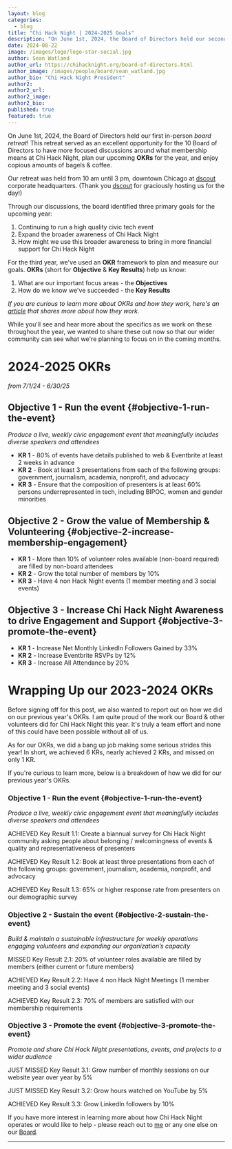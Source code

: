 ```yaml
---
layout: blog
categories: 
  - blog
title: "Chi Hack Night | 2024-2025 Goals"
description: "On June 1st, 2024, the Board of Directors held our second in-person board retreat! This retreat served as an excellent opportunity for the 10 Board of Directors to have more focused discussions around what membership means at Chi Hack Night, plan our upcoming OKRs for the year, and enjoy copious amounts of bagels & coffee."
date: 2024-08-22
image: /images/logo/logo-star-social.jpg
author: Sean Watland
author_url: https://chihacknight.org/board-of-directors.html
author_image: /images/people/board/sean_watland.jpg
author_bio: "Chi Hack Night President"
author2: 
author2_url: 
author2_image: 
author2_bio: 
published: true
featured: true
---
```


On June 1st, 2024, the Board of Directors held our first in-person *board retreat*! This retreat served as an excellent opportunity for the 10 Board of Directors to have more focused discussions around what membership means at Chi Hack Night, plan our upcoming **OKRs** for the year, and enjoy copious amounts of bagels & coffee. 

Our retreat was held from 10 am until 3 pm, downtown Chicago at [dscout](www.dscout.com) corporate headquarters. (Thank you [dscout](www.dscout.com) for graciously hosting us for the day!)

Through our discussions, the board identified three primary goals for the upcoming year: 
1. Continuing to run a high quality civic tech event
2. Expand the broader awareness of Chi Hack Night
3. How might we use this broader awareness to bring in more financial support for Chi Hack Night

For the third year, we've used an **OKR** framework to plan and measure our goals. **OKRs** (short for **Objective** & **Key Results**) help us know: 
1. What are our important focus areas - the **Objectives** 
2. How do we know we've succeeded - the **Key Results**

*If you are curious to learn more about OKRs and how they work, here's an [article](https://www.whatmatters.com/faqs/okr-meaning-definition-example) that shares more about how they work.*

While you'll see and hear more about the specifics as we work on these throughout the year, we wanted to share these out now so that our wider community can see what we're planning to focus on in the coming months. 

# **2024-2025 OKRs**
*from 7/1/24 - 6/30/25*

## **Objective 1 - Run the event** {#objective-1-run-the-event}
_Produce a live, weekly civic engagement event that meaningfully includes diverse speakers and attendees_
* **KR 1** - 80% of events have details published to web & Eventbrite at least 2 weeks in advance
* **KR 2** - Book at least 3 presentations from each of the following groups: government, journalism, academia, nonprofit, and advocacy
* **KR 3** - Ensure that the composition of presenters is at least 60% persons underrepresented in tech, including BIPOC, women and gender minorities

## **Objective 2 - Grow the value of Membership & Volunteering** {#objective-2-increase-membership-engagement}
* **KR 1** - More than 10% of volunteer roles available (non-board required) are filled by non-board attendees
* **KR 2** - Grow the total number of members by 10%
* **KR 3** - Have 4 non Hack Night events (1 member meeting and 3 social events)


## **Objective 3 - Increase Chi Hack Night Awareness to drive Engagement and Support** {#objective-3-promote-the-event}
* **KR 1** - Increase Net Monthly LinkedIn Followers Gained by 33%
* **KR 2** - Increase Eventbrite RSVPs by 12%
* **KR 3** - Increase All Attendance by 20%


# Wrapping Up our 2023-2024 OKRs
Before signing off for this post, we also wanted to report out on how we did on our previous year's OKRs. I am quite proud of the work our Board & other volunteers did for Chi Hack Night this year. It's truly a team effort and none of this could have been possible without all of us. 

As for our OKRs, we did a bang up job making some serious strides this year! In short, we achieved 6 KRs, nearly achieved 2 KRs, and missed on only 1 KR.

If you're curious to learn more, below is a breakdown of how we did for our previous year's OKRs. 

### **Objective 1 - Run the event** {#objective-1-run-the-event}

_Produce a live, weekly civic engagement event that meaningfully includes diverse speakers and attendees_

<span class='label label-success'><i class='fa fa-fw fa-check'></i> ACHIEVED</span> Key Result 1.1: Create a biannual survey for Chi Hack Night community asking people about belonging / welcomingness of events & quality and representativeness of presenters

<span class='label label-success'><i class='fa fa-fw fa-check'></i> ACHIEVED</span> Key Result 1.2: Book at least three presentations from each of the following groups: government, journalism, academia, nonprofit, and advocacy

<span class='label label-success'><i class='fa fa-fw fa-check'></i> ACHIEVED</span> Key Result 1.3: 65% or higher response rate from presenters on our demographic survey


### **Objective 2 - Sustain the event** {#objective-2-sustain-the-event}

_Build & maintain a sustainable infrastructure for weekly operations engaging volunteers and expanding our organization’s capacity_

<span class='label label-danger'><i class='fa fa-fw fa-times'></i> MISSED</span> Key Result 2.1: 20% of volunteer roles available are filled by members (either current or future members)

<span class='label label-success'><i class='fa fa-fw fa-check'></i> ACHIEVED</span> Key Result 2.2: Have 4 non Hack Night Meetings (1 member meeting and 3 social events)

<span class='label label-success'><i class='fa fa-fw fa-check'></i> ACHIEVED</span> Key Result 2.3: 70% of members are satisfied with our membership requirements


### **Objective 3 - Promote the event** {#objective-3-promote-the-event}

_Promote and share Chi Hack Night presentations, events, and projects to a wider audience_

<span class='label label-warning'><i class='fa fa-fw fa-minus'></i> JUST MISSED</span> Key Result 3.1: Grow number of monthly sessions on our website year over year by 5%

<span class='label label-warning'><i class='fa fa-fw fa-minus'></i> JUST MISSED</span> Key Result 3.2: Grow hours watched on YouTube by 5%

<span class='label label-success'><i class='fa fa-fw fa-check'></i> ACHIEVED</span> Key Result 3.3: Grow LinkedIn followers by 10%

If you have more interest in learning more about how Chi Hack Night operates or would like to help - please reach out to [me](https://chihacknight.org/board-of-directors/sean-watland) or any one else on our [Board](https://chihacknight.org/board-of-directors). 

---------------------------------------------------------------------------